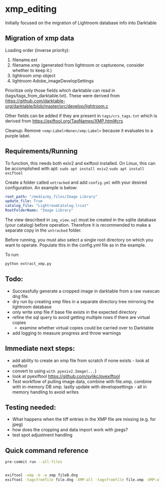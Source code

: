 # xmp_editing

Initially focused on the migration of Lightroom database info into Darktable

## Migration of xmp data

Loading order (inverse priority):

1. filename.ext
1. filename.xmp (generated from lightroom or captureone, consider whether to keep it.)
1. lightroom xmp object
1. lightroom Adobe_imageDevelopSettings

Prioritize only those fields which darktable can read in (tags/tags_from_darktable.txt). These were derived from https://github.com/darktable-org/darktable/blob/master/src/develop/lightroom.c

Other fields can be added if they are present in `tags/crs_tags.txt` which is derived from https://exiftool.org/TagNames/XMP.html#crs

Cleanup:
Remove `<xmp:Label>None</xmp:Label>` because it evaluates to a purple label.

## Requirements/Running
To function, this needs both exiv2 and exiftool installed. On Linux, this can be accomplished with apt:
`sudo apt install exiv2`
`sudo apt install exiftool`

Create a folder called `untracked` and add `config.yml` with your desired configuration. An example is below:

```yaml
root_path: "/media/my_files/Image Library"
update_file: True
catalog_file: "LightroomCatalog.lrcat"
RootFolderName: "Image Library"
```

The view described in `img_view.sql` must be created in the sqlite database (your catalog) before operation. Therefore it is recommended to make a separate copy in the `untracked` folder.

Before running, you must also select a single root directory on which you want to operate. Populate this in the config.yml file as in the example.

To run:
```bash
python extract_xmp.py
```


## Todo:

- Successfully generate a cropped image in darktable from a raw vuescan dng file.
- dry run by creating xmp files in a separate directory tree mirroring the lightroom database
- only write xmp file if base file exists in the expected directory
- refine the sql query to avoid getting multiple rows if there are virtual copies
  - examine whether virtual copies could be carried over to Darktable
- add logging to measure progress and throw warnings

## Immediate next steps:

- add ability to create an xmp file from scratch if none exists - look at exiftool
- convert to using `with pyexiv2.Image(...`)
- look at pyexiftool https://github.com/sylikc/pyexiftool
- Test workflow of pulling image data, combine with file.xmp, combine with in-memory DB xmp. lastly update with developsettings - all in memory handling to avoid writes

## Testing needed:

- What happens when the tiff entries in the XMP file are missing (e.g. for jpeg)
- how does the cropping and data import work with jpegs?
- test spot adjustment handling

## Quick command reference

```bash
pre-commit run --all-files


exiftool -xmp -b -w xmp fileB.dng
exiftool -tagsfromfile file.dng -XMP:all -tagsfromfile file.xmp -XMP:all -tagsfromfile file.dng.xmp -XMP:all -o file.multiple.xmp

```
